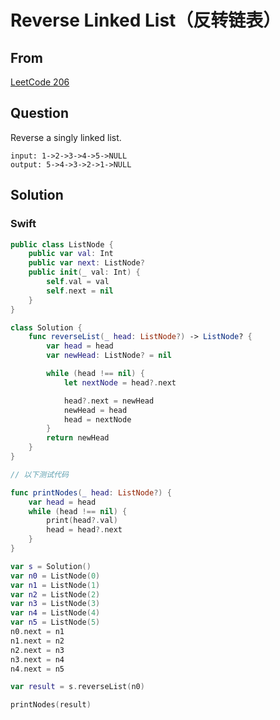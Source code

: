 # Reverse Linked List（反转链表）



## From

[LeetCode 206](https://leetcode.com/problems/reverse-linked-list/description/)



## Question

Reverse a singly linked list.

```
input: 1->2->3->4->5->NULL
output: 5->4->3->2->1->NULL
```

## Solution  

### Swift

```swift
public class ListNode {
    public var val: Int
    public var next: ListNode?
    public init(_ val: Int) {
        self.val = val
        self.next = nil
    }
}

class Solution {
    func reverseList(_ head: ListNode?) -> ListNode? {
        var head = head
        var newHead: ListNode? = nil

        while (head !== nil) {
            let nextNode = head?.next

            head?.next = newHead
            newHead = head
            head = nextNode
        }
        return newHead
    }
}

// 以下测试代码

func printNodes(_ head: ListNode?) {
    var head = head
    while (head !== nil) {
        print(head?.val)
        head = head?.next
    }
}

var s = Solution()
var n0 = ListNode(0)
var n1 = ListNode(1)
var n2 = ListNode(2)
var n3 = ListNode(3)
var n4 = ListNode(4)
var n5 = ListNode(5)
n0.next = n1
n1.next = n2
n2.next = n3
n3.next = n4
n4.next = n5

var result = s.reverseList(n0)

printNodes(result)
```

